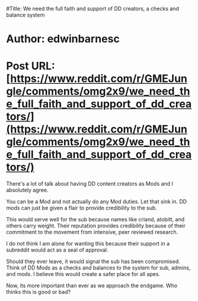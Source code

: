 #Title: We need the full faith and support of DD creators, a checks and balance system
# Author: edwinbarnesc
# Post URL: [https://www.reddit.com/r/GMEJungle/comments/omg2x9/we_need_the_full_faith_and_support_of_dd_creators/](https://www.reddit.com/r/GMEJungle/comments/omg2x9/we_need_the_full_faith_and_support_of_dd_creators/)


There's a lot of talk about having DD content creators as Mods and I absolutely agree.

You can be a Mod and not actually do any Mod duties. Let that sink in. DD mods can just be given a flair to provide credibility to the sub.

This would serve well for the sub because names like criand, atobitt, and others carry weight. Their reputation provides credibility because of their commitment to the movement from intensive, peer reviewed research.

I do not think I am alone for wanting this because their support in a subreddit would act as a seal of approval.

Should they ever leave, it would signal the sub has been compromised. Think of DD Mods as a checks and balances to the system for sub, admins, and mods. I believe this would create a safer place for all apes.

Now, its more important than ever as we approach the endgame. Who thinks this is good or bad?